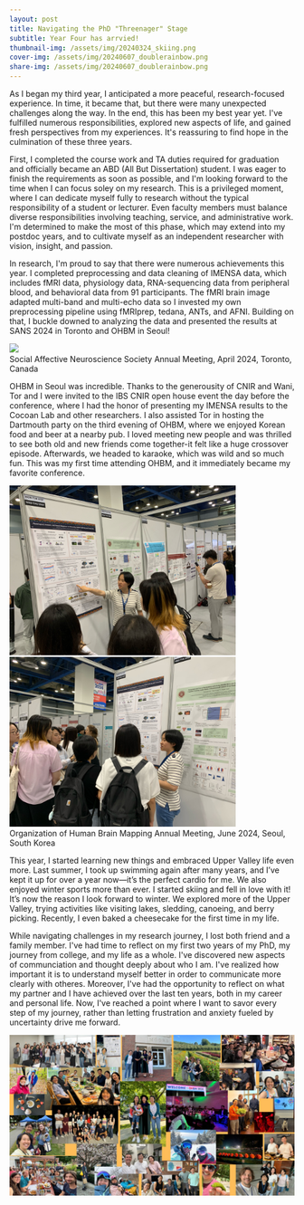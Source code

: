 ```yaml
---
layout: post
title: Navigating the PhD "Threenager" Stage
subtitle: Year Four has arrvied!
thumbnail-img: /assets/img/20240324_skiing.png
cover-img: /assets/img/20240607_doublerainbow.png
share-img: /assets/img/20240607_doublerainbow.png
---
```


As I began my third year, I anticipated a more peaceful, research-focused experience. In time, it became that, but there were many unexpected challenges along the way. In the end, this has been my best year yet. I've fulfilled numerous responsibilities, explored new aspects of life, and gained fresh perspectives from my experiences. It's reassuring to find hope in the culmination of these three years.

First, I completed the course work and TA duties required for graduation and officially became an ABD (All But Dissertation) student. I was eager to finish the requirements as soon as possible, and I'm looking forward to the time when I can focus soley on my research. This is a privileged moment, where I can dedicate myself fully to research without the typical responsibility of a student or lecturer. Even faculty members must balance diverse responsibilities involving teaching, service, and administrative work. I'm determined to make the most of this phase, which may extend into my postdoc years, and to cultivate myself as an independent researcher with vision, insight, and passion.

In research, I'm proud to say that there were numerous achievements this year. I completed preprocessing and data cleaning of IMENSA data, which includes fMRI data, physiology data, RNA-sequencing data from peripheral blood, and behavioral data from 91 participants. The fMRI brain image adapted multi-band and multi-echo data so I invested my own preprocessing pipeline using fMRIprep, tedana, ANTs, and AFNI. Building on that, I buckle downed to analyzing the data and presented the results at SANS 2024 in Toronto and OHBM in Seoul! 

<img src="/assets/img/20240412_sanspresent.png" width="300"/><br> 
Social Affective Neuroscience Society Annual Meeting, April 2024, Toronto, Canada

OHBM in Seoul was incredible. Thanks to the generousity of CNIR and Wani, Tor and I were invited to the IBS CNIR open house event the day before the conference, where I had the honor of presenting my IMENSA results to the Cocoan Lab and other researchers. I also assisted Tor in hosting the Dartmouth party on the third evening of OHBM, where we enjoyed Korean food and beer at a nearby pub. I loved meeting new people and was thrilled to see both old and new friends come together-it felt like a huge crossover episode. Afterwards, we headed to karaoke, which was wild and so much fun. This was my first time attending OHBM, and it immediately became my favorite conference.

<img src="/assets/img/20240624_ohbmpresent1.JPG" width="400"/><br> 
<img src="/assets/img/20240624_ohbmpresent2.JPG" width="400"/><br> 
Organization of Human Brain Mapping Annual Meeting, June 2024, Seoul, South Korea

This year, I started learning new things and embraced Upper Valley life even more. Last summer, I took up swimming again after many years, and I’ve kept it up for over a year now—it’s the perfect cardio for me. We also enjoyed winter sports more than ever. I started skiing and fell in love with it! It’s now the reason I look forward to winter. We explored more of the Upper Valley, trying activities like visiting lakes, sledding, canoeing, and berry picking. Recently, I even baked a cheesecake for the first time in my life.

While navigating challenges in my research journey, I lost both friend and a family member. I've had time to reflect on my first two years of my PhD, my journey from college, and my life as a whole. I've discovered new aspects of communciation and thought deeply about who I am. I've realized how important it is to understand myself better in order to communicate more clearly with otheres. Moreover, I've had the opportunity to reflect on what my partner and I have achieved over the last ten years, both in my career and personal life. Now, I've reached a point where I want to savor every step of my journey, rather than letting frustration and anxiety fueled by uncertainty drive me forward. 

<img src="/assets/img/2024_collage.JPG" width="600"/><br> 